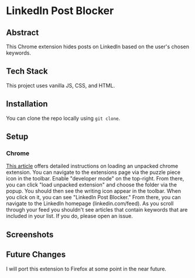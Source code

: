# LinkedIn Post Blocker

## Abstract

This Chrome extension hides posts on LinkedIn based on the user's chosen keywords.

## Tech Stack

This project uses vanilla JS, CSS, and HTML.

## Installation

You can clone the repo locally using `git clone`.

## Setup

### Chrome

[This article](https://developer.chrome.com/docs/extensions/mv3/getstarted/development-basics/#load-unpacked) offers detailed instructions on loading an unpacked chrome extension. You can navigate to the extensions page via the puzzle piece icon in the toolbar. Enable "developer mode" on the top-right. From there, you can click "load unpacked extension" and choose the folder via the popup. You should then see the writing icon appear in the toolbar. When you click on it, you can see "LinkedIn Post Blocker." From there, you can navigate to the LinkedIn homepage (linkedin.com/feed). As you scroll through your feed you shouldn't see articles that contain keywords that are included in your list. If you do, please open an issue.

## Screenshots

## Future Changes
I will port this extension to Firefox at some point in the near future.
